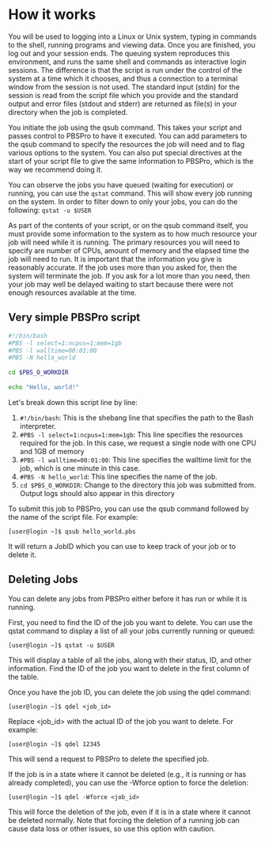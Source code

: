 # How it works

You will be used to logging into a Linux or Unix system, typing in commands to the shell, running programs and viewing data. Once you are finished, you log out and your session ends. The queuing system reproduces this environment, and runs the same shell and commands as interactive login sessions. The difference is that the script is run under the control of the system at a time which it chooses, and thus a connection to a terminal window from the session is not used. The standard input (stdin) for the session is read from the script file which you provide and the standard output and error files (stdout and stderr) are returned as file(s) in your directory when the job is completed.

You initiate the job using the qsub command. This takes your script and passes control to PBSPro to have it executed. You can add parameters to the qsub command to specify the resources the job will need and to flag various options to the system. You can also put special directives at the start of your script file to give the same information to PBSPro, which is the way we recommend doing it.

You can observe the jobs you have queued (waiting for execution) or running, you can use the `qstat` command. This will show every job running on the system. In order to filter down to only your jobs, you can do the following:
`qstat -u $USER`

As part of the contents of your script, or on the qsub command itself, you must provide some information to the system as to how much resource your job will need while it is running. The primary resources you will need to specify are number of CPUs, amount of memory and the elapsed time the job will need to run. It is important that the information you give is reasonably accurate. If the job uses more than you asked for, then the system will terminate the job. If you ask for a lot more than you need, then your job may well be delayed waiting to start because there were not enough resources available at the time.

## Very simple PBSPro script

```bash
#!/bin/bash
#PBS -l select=1:ncpus=1:mem=1gb
#PBS -l walltime=00:01:00
#PBS -N hello_world
 
cd $PBS_O_WORKDIR
 
echo "Hello, world!"
```

Let's break down this script line by line:

1. `#!/bin/bash`: This is the shebang line that specifies the path to the Bash interpreter.
1. `#PBS -l select=1:ncpus=1:mem=1gb`: This line specifies the resources required for the job. In this case, we request a single node with one CPU and 1GB of memory
1. `#PBS -l walltime=00:01:00`: This line specifies the walltime limit for the job, which is one minute in this case.
1. `#PBS -N hello_world`: This line specifies the name of the job.
1. `cd $PBS_O_WORKDIR`: Change to the directory this job was submitted from. Output logs should also appear in this directory

To submit this job to PBSPro, you can use the qsub command followed by the name of the script file. For example:

```console
[user@login ~]$ qsub hello_world.pbs
```

It will return a JobID which you can use to keep track of your job or to delete it.

## Deleting Jobs
You can delete any jobs from PBSPro either before it has run or while it is running. 

First, you need to find the ID of the job you want to delete. You can use the qstat command to display a list of all your jobs currently running or queued:

```console
[user@login ~]$ qstat -u $USER
```

This will display a table of all the jobs, along with their status, ID, and other information. Find the ID of the job you want to delete in the first column of the table.

Once you have the job ID, you can delete the job using the qdel command:

```console
[user@login ~]$ qdel <job_id>
```

Replace <job_id> with the actual ID of the job you want to delete. For example:

```console
[user@login ~]$ qdel 12345
```

This will send a request to PBSPro to delete the specified job.

If the job is in a state where it cannot be deleted (e.g., it is running or has already completed), you can use the -Wforce option to force the deletion:

```console
[user@login ~]$ qdel -Wforce <job_id>
```

This will force the deletion of the job, even if it is in a state where it cannot be deleted normally. Note that forcing the deletion of a running job can cause data loss or other issues, so use this option with caution.
